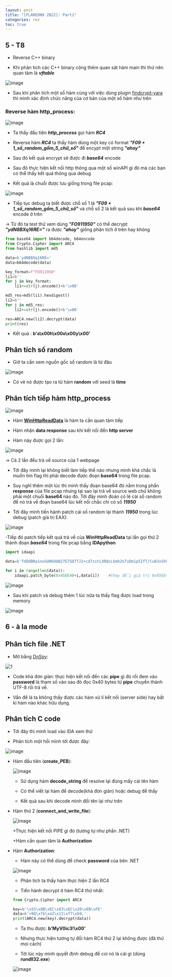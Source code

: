 ```yaml
---
layout: post
title: "[FLAREON9 2022]: Part1"
categories: rev
toc: true
---
```


## 5 - T8

- Reverse C++ binary

- Khi phân tích các C++ binary cộng thêm quan sát hàm main thì thứ nên quan tâm là  ***vftable***

![image](https://user-images.githubusercontent.com/91442807/202148679-b44ef965-a73f-48c0-a09e-16428357c719.png)

- Sau khi phân tích một số hàm cùng với việc dùng plugin [findcrypt-yara](https://github.com/polymorf/findcrypt-yara) thì mình xác định chức năng của cơ bản của một số hàm như trên

### Reverse hàm **http_process**:

![image](https://user-images.githubusercontent.com/91442807/202154238-acb4cf60-9cc8-46a1-9ef1-08dacb5c17d2.png)

- Ta thấy đầu tiên ***http_process*** gọi hàm ***RC4*** 

- Reverse hàm ***RC4*** ta thấy hàm dùng một key có format ***"F09 + 1_số_random_gồm_5_chữ_số"*** để encypt một string ***"ahoy"***

- Sau đó kết quả encrypt sẽ được đi ***base64*** encode

- Sau đó thực hiện kết nối http thông qua một số winAPI gì đó mà các bạn có thể thấy kết quả thông qua debug

- Kết quả là chuỗi được lưu giống trong file pcap:

![image](https://user-images.githubusercontent.com/91442807/202156504-e6140ef1-602d-40f8-b790-758eb3fd9e4e.png)

- Tiếp tục debug ta biết được chỗ số 1 là ***"F09 + 1_số_random_gồm_5_chữ_số"*** và chỗ số 2 là kết quả sau khi ***base64*** encode ở trên

-> Từ đó ta test thử xem dùng ***"FO911950"*** có thể decrypt ***"ydN8BXq16RE="*** ra được ***"ahoy"*** giống phân tích ở trên hay không

```python
from base64 import b64decode, b64encode
from Crypto.Cipher import ARC4
from hashlib import md5

data=b'ydN8BXq16RE='
data=b64decode(data)    

key_format=f"FO911950"
li1=b''
for j in key_format:
    li1+=str(j).encode()+b'\x00'

md5_res=md5(li1).hexdigest()
li2=b''
for j in md5_res:
    li2+=str(j).encode()+b'\x00'

res=ARC4.new(li2).decrypt(data)
print(res)
```

- Kết quả :  **b'a\x00h\x00o\x00y\x00'**

## Phân tích số random 

- Giờ ta cần xem nguồn gốc số random là từ đâu

![image](https://user-images.githubusercontent.com/91442807/202159082-2a0a43f7-9f8f-4fec-8c13-462fb59f2510.png)

- Có vẻ nó được tạo ra từ hàm **random** với seed là **time**

## Phân tích tiếp hàm **http_process**

![image](https://user-images.githubusercontent.com/91442807/202159663-a8b43635-eaa0-4010-b98c-944525fd7e72.png)

- Hàm [**WinHttpReadData**](https://learn.microsoft.com/en-us/windows/win32/api/winhttp/nf-winhttp-winhttpreaddata) là hàm ta cần quan tâm tiếp 

- Hàm nhận **data response** sau khi kết nối đến **http server**

- Hàm này được gọi 2 lần:

![image](https://user-images.githubusercontent.com/91442807/202161250-c542aa5f-a241-42ca-9d98-a67c966fafab.png)

-> Cả 2 lần đều trả về source của 1 webpage

- Tới đây mình lại không biết làm tiếp thế nào nhưng mình khá chắc là muốn tìm flag thì phải decode được đoạn **base64** trong file pcap.

- Suy nghĩ thêm một lúc thì mình thấy đoạn base64 đó nằm trong phần **response** của file pcap nhưng tại sao lại trả về source web chứ không phải một chuỗi **base64** nào đó. Tới đây mình đoán có lẽ cái số random để nó trả về đoạn base64 lúc kết nối chắc chỉ có số ***11950***

- Tới đây mình tiến hành patch cái số random lại thành ***11950*** trong lúc debug (patch giá trị EAX):

![image](https://user-images.githubusercontent.com/91442807/202163680-d10d8e20-73ae-4ed4-8477-a6a2e0514e97.png)

-Tiếp đó patch tiếp kết quả trả về của **WinHttpReadData** tại lần gọi thứ 2 thành đoạn ***base64*** trong file pcap bằng **IDApython**

```python 
import idaapi

data=b'TdQdBRa1nxGU06dbB27E7SQ7TJ2+cd7zstLXRQcLbmh2nTvDm1p5IfT/Cu0JxShk6tHQBRWwPlo9zA1dISfslkLgGDs41WK12ibWIflqLE4Yq3OYIEnLNjwVHrjL2U4Lu3ms+HQc4nfMWXPgcOHb4fhokk93/AJd5GTuC5z+4YsmgRh1Z90yinLBKB+fmGUyagT6gon/KHmJdvAOQ8nAnl8K/0XG+8zYQbZRwgY6tHvvpfyn9OXCyuct5/cOi8KWgALvVHQWafrp8qB/JtT+t5zmnezQlp3zPL4sj2CJfcUTK5copbZCyHexVD4jJN+LezJEtrDXP1DJNg=='

for i in range(len(data)):
    idaapi.patch_byte(0x95EE40+i,data[i])    #thay đổi giá trị 0x95EE40 thành địa chỉ của "lpBuffer" trong lúc debug
```

![image](https://user-images.githubusercontent.com/91442807/202165171-7c3b037a-7ae7-4b54-a1a7-a23ba488067d.png)

- Sau khi patch và debug thêm 1 lúc nữa ta thấy flag được load trong memory

![image](https://user-images.githubusercontent.com/91442807/202167165-734a47a8-4586-4f13-ad1b-f7f30e25b322.png)


## 6 - à la mode

## Phân tích file .NET

- Mở bằng [DnSpy](https://github.com/dnSpy/dnSpy):

![1](https://user-images.githubusercontent.com/91442807/202173649-23d06ead-c67d-4a24-a428-5aeabb03bbcb.png)

- Code khá đơn giản: thực hiện kết nối đến các **pipe** gì đó rồi đem vào **password** là tham số vào sau đó đọc 0x40 bytes từ **pipe** chuyển thành UTF-8 rồi trả về.

- Vấn đề là ta không thấy được các hàm xử lí kết nối (server side) hay bất kì hàm nào khác hữu dụng.

## Phân tích C code

- Tới đây thì mình load vào IDA xem thử

- Phân tích một hồi mình tới được đây:

![image](https://user-images.githubusercontent.com/91442807/202175670-63112e2d-1c3c-4e32-8d3e-641990b4d783.png)

- Hàm đầu tiên (**create_PEB**):

    ![image](https://user-images.githubusercontent.com/91442807/202175891-7174b377-f230-4ac8-a097-450596107f59.png)
    
    + Sử dụng hàm **decode_string** để resolve lại đúng mấy cái tên hàm 
   
    + Có thể viết lại hàm để decode(khá đơn giản) hoặc debug để thấy
    
    + Kết quả sau khi decode mình đổi tên lại như trên

- Hàm thứ 2 (**connect_and_write_file**):
    
    ![image](https://user-images.githubusercontent.com/91442807/202176900-37cc9874-b802-4498-8073-02966bf8ecdf.png)
    
    +Thực hiện kết nối PIPE gì đó (tương tự như phần .NET)
    
    +Hàm cần quan tâm là **Authorization**
    
- Hàm **Authorization**:

    + Hàm này có thể dùng để check **password** của bên .NET

    ![image](https://user-images.githubusercontent.com/91442807/202177399-8b08263f-2eac-4222-a6ad-ba585168b49d.png)
    
    + Phân tích ta thấy hàm thực hiện 2 lần RC4 
    
    + Tiến hành decrypt ở hàm RC4 thứ nhất:
    
    ```python
    from Crypto.Cipher import ARC4

    key=b'\x55\x8B\xEC\x83\xEC\x20\xEB\xFE'
    data=b'>9Q\xfb\xa2\x11\xf7\xb9,'
    print(ARC4.new(key).decrypt(data))
    ```
    
    + Ta thu được: **b'MyV0ic3!\x00'**

    + Nhưng thực hiện tương tự đối hàm RC4 thứ 2 lại không được (đã thử mọi cách)
    
    + Tới lúc này mình quyết định debug để coi nó là cái gì (dùng **rundll32.exe**)
    
    ![image](https://user-images.githubusercontent.com/91442807/202180104-1f5b1b23-6364-45f9-a17a-8205b156026e.png)
    
    

    
    
 
 
    





  
  
  
  





